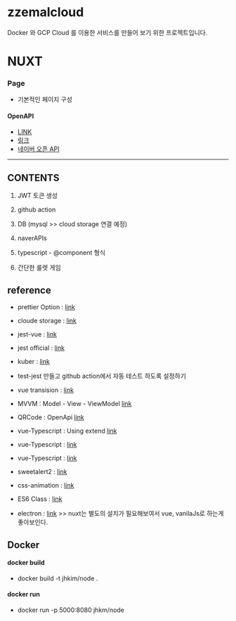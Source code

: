 # zzemalcloud

Docker 와 GCP Cloud 를 이용한 서비스를 만들어 보기 위한 프로젝트입니다.

# NUXT

### Page

-   기본적인 페이지 구성

#### OpenAPI

-   [LINK](https://www.data.go.kr/data/15097524/openapi.do)
-   [링크](https://geonlee.tistory.com/187)
-   [네이버 오픈 API](https://developers.naver.com/docs/common/openapiguide/)

---

## CONTENTS

1. JWT 토큰 생성

2. github action

3. DB (mysql >> cloud storage 연결 예정)

4. naverAPIs

5. typescript - @component 형식

6. 간단한 룰렛 게임

## reference

-   prettier Option : [link](https://prettier.io/docs/en/options.html)
-   cloude storage : [link](https://cloud.google.com/storage/docs/introduction?hl=ko)
-   jest-vue : [link](https://hasudoki.tistory.com/entry/Vuejs-Vue-%ED%85%8C%EC%8A%A4%ED%8A%B8-%EC%BD%94%EB%93%9C-%EC%9E%91%EC%84%B1%ED%95%98%EA%B8%B0Jest)
-   jest official : [link](https://jestjs.io/docs/expect#expectvalue)
-   kuber : [link](https://blog.naver.com/PostView.naver?blogId=isc0304&logNo=222507136469)

-   test-jest 만들고 github action에서 자동 테스트 하도록 설정하기
-   vue transision : [link](https://kr.vuejs.org/v2/guide/transitions.html)
-   MVVM : Model - View - ViewModel [link](https://goodteacher.tistory.com/195)
-   QRCode : OpenApi [link](https://www.qrtag.net/api/)
-   vue-Typescript : Using extend [link](https://kyounghwan01.github.io/blog/TS/vue-use-typescript/#vue-js-%E1%84%8C%E1%85%A9%E1%86%BC%E1%84%92%E1%85%A1%E1%86%B8-%E1%84%8B%E1%85%A8%E1%84%89%E1%85%B5)
-   vue-Typescript : [link](https://romeoh.tistory.com/entry/VUE-TYPESCRIPT-Vuex-Interface%EB%A5%BC-%EA%B5%AC%ED%98%84%ED%95%98%EB%8A%94-Store)
-   vue-Typescript : [link](https://kdydesign.github.io/2019/04/06/vuejs-vuex-helper/)
-   sweetalert2 : [link](https://sweetalert2.github.io/#examples)
-   css-animation : [link](https://ldrerin.tistory.com/397)
-   ES6 Class : [link](https://developer.mozilla.org/ko/docs/Web/JavaScript/Reference/Classes)
-   electron : [link](https://www.electronjs.org/) >> nuxt는 별도의 설치가 필요해보여서 vue, vanilaJs로 하는게 좋아보인다.

## Docker

#### docker build

-   docker build -t jhkim/node .

#### docker run

-   docker run -p 5000:8080 jhkm/node
